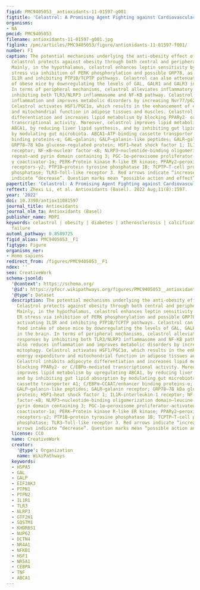 ```yaml
---
figid: PMC9405053__antioxidants-11-01597-g001
figtitle: 'Celastrol: A Promising Agent Fighting against Cardiovascular Diseases'
organisms:
- NA
pmcid: PMC9405053
filename: antioxidants-11-01597-g001.jpg
figlink: /pmc/articles/PMC9405053/figure/antioxidants-11-01597-f001/
number: F1
caption: The potential mechanisms underlying the anti-obesity effect of celastrol.
  Celastrol protects against obesity through both central and peripheral mechanisms.
  Mainly, in the hypothalamus, celastrol enhances leptin sensitivity by reducing ER
  stress via inhibition of PERK phosphorylation and possible GRP78, as well as activating
  IL1R and inhibiting PTP1B/TCPTP pathways. Celastrol can also attenuate food intake
  of obese mice by downregulating the levels of GAL, GALR1 and GALR3 in the brain.
  In terms of peripheral mechanisms, celastrol alleviates inflammatory responses by
  inhibiting both TLR3/NLRP3 inflammasome and NF-KB pathway. Celastrol also reduces
  inflammation and improves metabolic disorders by increasing Nur77/p62-mediated mitophagy.
  Celastrol activates HSF1/PGC1α, which results in the enhancement of energy expenditure
  and mitochondrial function in adipose tissues and muscles. Celastrol inhibits adipocyte
  differentiation and increases lipid metabolism by blocking PPARγ2- or C/EBPα-mediated
  transcriptional activity. Moreover, celastrol improves lipid metabolism by upregulating
  ABCA1, by reducing liver lipid synthesis, and by inhibiting gut lipid absorption
  by modulating gut microbiota. ABCA1—ATP-binding cassette transporter A1; C/EBPα—CCAAT/enhancer
  binding proteins-α; GAL—galanin; GALP—galanin-like peptides; GALR—galanin receptor;
  GRP78—78 kDa glucose-regulated protein; HSF1—heat shock factor 1; IL1R—interleukin-1
  receptor; NF-κB—nuclear factor-κB; NLRP3—nucleotide-binding oligomerization domain—leucine-rich
  repeat—and pyrin domain containing 3; PGC-1α—peroxisome proliferator-activated receptor
  γ coactivator-1α; PERK—Protein kinase R-like ER kinase; PPARγ2—peroxisome proliferator-activated
  receptors-γ2; PTP1B—protein tyrosine phosphatase 1B; TCPTP—T-cell protein tyrosine
  phosphatase; TLR3—Toll-like receptor 3. Red arrows indicate “increase”, green arrows
  indicate “decrease”. Question marks mean “possible action and effect”.
papertitle: 'Celastrol: A Promising Agent Fighting against Cardiovascular Diseases.'
reftext: Zhexi Li, et al. Antioxidants (Basel). 2022 Aug;11(8):1597.
year: '2022'
doi: 10.3390/antiox11081597
journal_title: Antioxidants
journal_nlm_ta: Antioxidants (Basel)
publisher_name: MDPI
keywords: celastrol | obesity | diabetes | atherosclerosis | calcification | heart
  failure
automl_pathway: 0.8589725
figid_alias: PMC9405053__F1
figtype: Figure
organisms_ner:
- Homo sapiens
redirect_from: /figures/PMC9405053__F1
ndex: ''
seo: CreativeWork
schema-jsonld:
  '@context': https://schema.org/
  '@id': https://pfocr.wikipathways.org/figures/PMC9405053__antioxidants-11-01597-g001.html
  '@type': Dataset
  description: The potential mechanisms underlying the anti-obesity effect of celastrol.
    Celastrol protects against obesity through both central and peripheral mechanisms.
    Mainly, in the hypothalamus, celastrol enhances leptin sensitivity by reducing
    ER stress via inhibition of PERK phosphorylation and possible GRP78, as well as
    activating IL1R and inhibiting PTP1B/TCPTP pathways. Celastrol can also attenuate
    food intake of obese mice by downregulating the levels of GAL, GALR1 and GALR3
    in the brain. In terms of peripheral mechanisms, celastrol alleviates inflammatory
    responses by inhibiting both TLR3/NLRP3 inflammasome and NF-KB pathway. Celastrol
    also reduces inflammation and improves metabolic disorders by increasing Nur77/p62-mediated
    mitophagy. Celastrol activates HSF1/PGC1α, which results in the enhancement of
    energy expenditure and mitochondrial function in adipose tissues and muscles.
    Celastrol inhibits adipocyte differentiation and increases lipid metabolism by
    blocking PPARγ2- or C/EBPα-mediated transcriptional activity. Moreover, celastrol
    improves lipid metabolism by upregulating ABCA1, by reducing liver lipid synthesis,
    and by inhibiting gut lipid absorption by modulating gut microbiota. ABCA1—ATP-binding
    cassette transporter A1; C/EBPα—CCAAT/enhancer binding proteins-α; GAL—galanin;
    GALP—galanin-like peptides; GALR—galanin receptor; GRP78—78 kDa glucose-regulated
    protein; HSF1—heat shock factor 1; IL1R—interleukin-1 receptor; NF-κB—nuclear
    factor-κB; NLRP3—nucleotide-binding oligomerization domain—leucine-rich repeat—and
    pyrin domain containing 3; PGC-1α—peroxisome proliferator-activated receptor γ
    coactivator-1α; PERK—Protein kinase R-like ER kinase; PPARγ2—peroxisome proliferator-activated
    receptors-γ2; PTP1B—protein tyrosine phosphatase 1B; TCPTP—T-cell protein tyrosine
    phosphatase; TLR3—Toll-like receptor 3. Red arrows indicate “increase”, green
    arrows indicate “decrease”. Question marks mean “possible action and effect”.
  license: CC0
  name: CreativeWork
  creator:
    '@type': Organization
    name: WikiPathways
  keywords:
  - HSPA5
  - GAL
  - GALP
  - EIF2AK3
  - PTPN1
  - PTPN2
  - IL1R1
  - TLR3
  - NLRP3
  - GTF2H1
  - SQSTM1
  - KHDRBS1
  - NUP62
  - DCTN4
  - NR4A1
  - NFKB1
  - HSF1
  - NR5A1
  - CEBPA
  - TNF
  - ABCA1
---
```


